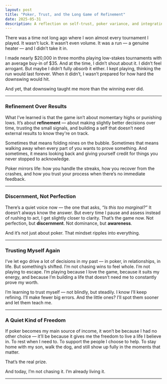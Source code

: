 ```yaml
---
layout: post
title: "Poker, Trust, and the Long Game of Refinement"
date: 2025-05-31
description: A reflection on self-trust, poker variance, and integrating lessons from both the highs and the lows.
---
```


There was a time not long ago where I won almost every tournament I played. It wasn’t luck. It wasn’t even volume. It was a run — a genuine heater — and I didn’t take it in.

I made nearly $20,000 in three months playing low-stakes tournaments with an average buy-in of $35. And at the time, I didn’t shout about it. I didn’t feel arrogant. But maybe I didn’t fully *absorb* it either. I kept playing, thinking the run would last forever. When it didn’t, I wasn’t prepared for how hard the downswing would hit.

And yet, that downswing taught me more than the winning ever did.

---

### Refinement Over Results

What I’ve learned is that the game isn’t about momentary highs or punishing lows. It’s about **refinement** — about making slightly better decisions over time, trusting the small signals, and building a self that doesn’t need external results to know they're on track.

Sometimes that means folding nines on the bubble. Sometimes that means walking away when every part of you wants to prove something. And sometimes, it means looking back and giving yourself credit for things you never stopped to acknowledge.

Poker mirrors life: how you handle the streaks, how you recover from the crashes, and how you trust your process when there’s no immediate feedback.

---

### Discernment, Not Perfection

There’s a quiet voice now — the one that asks, *“Is this too marginal?”* It doesn’t always know the answer. But every time I pause and assess instead of rushing to act, I get slightly closer to clarity. That’s the game now. Not perfection, but **discernment**. Not dominance, but **awareness**.

And it’s not just about poker. That mindset ripples into everything.

---

### Trusting Myself Again

I’ve let ego drive a lot of decisions in my past — in poker, in relationships, in life. But something’s shifted. I’m not chasing wins to feel whole. I’m not playing to escape. I’m playing because I love the game, because it suits my energy, and because I’m building a life that doesn’t need me to constantly prove my worth.

I’m learning to trust myself — not blindly, but steadily. I know I’ll keep refining. I’ll make fewer big errors. And the little ones? I’ll spot them sooner and let them teach me.

---

### A Quiet Kind of Freedom

If poker becomes my main source of income, it won’t be because I had no other choice — it’ll be because it gives me the freedom to live a life I believe in. To rest when I need to. To support the people I choose to help. To stay home with my son, walk the dog, and still show up fully in the moments that matter.

That’s the real prize.

And today, I’m not chasing it. I’m already living it.

---

